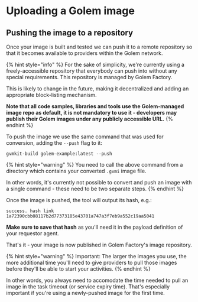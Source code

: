 # Uploading a Golem image

## Pushing the image to a repository

Once your image is built and tested we can push it to a remote repository so that it becomes available to providers within the Golem network.

{% hint style="info" %}
For the sake of simplicity, we're currently using a freely-accessible repository that everybody can push into without any special requirements. This repository is managed by Golem Factory.

This is likely to change in the future, making it decentralized and adding an appropriate block-listing mechanism.

**Note that all code samples, libraries and tools use the Golem-managed image repo as default, it is not mandatory to use it - developers may publish their Golem images under any publicly accessible URL.**
{% endhint %}

To push the image we use the same command that was used for conversion, adding the `--push` flag to it:

```
gvmkit-build golem-example:latest --push
```

{% hint style="warning" %}
You need to call the above command from a directory which contains your converted `.gvmi` image file.

In other words, it's currently not possible to convert and push an image with a single command - these need to be two separate steps.
{% endhint %}

Once the image is pushed, the tool will output its hash, e.g.:

`success. hash link 1a72390cbb08117b2d77373185e43701a747a3f7eb9a552c19aa5041`

**Make sure to save that hash** as you'll need it in the payload definition of your requestor agent.

That's it - your image is now published in Golem Factory's image repository.

{% hint style="warning" %}
Important: The larger the images you use, the more additional time you'll need to give providers to pull those images before they'll be able to start your activities.
{% endhint %}

In other words, you always need to accomodate the time needed to pull an image in the task timeout (or service expiry time). That's especially important if you're using a newly-pushed image for the first time.
